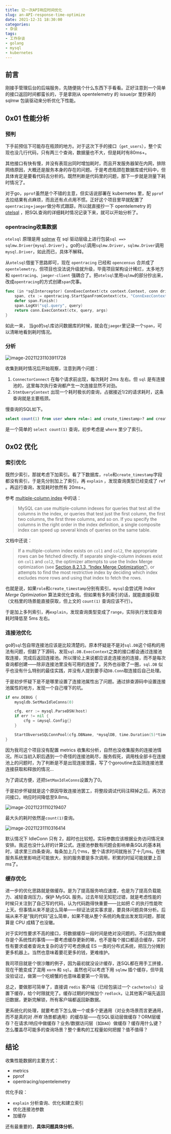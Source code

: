 ```yaml
---
title: 记一次API响应时间优化
slug: an-API-response-time-optimize
date: 2021-12-31 18:30:00
categories:
- 杂谈
tags:
- 工作杂谈
- golang
- mysql
- kubernetes
---
```


## 前言

刚接手管理后台的后端服务，先随便挑个什么东西下手看看。正好注意到一个简单的接口返回时间都蛮长的，于是拿刚从 opentelemetry 的 issue/pr 里抄来的 sqlmw 包装驱动来分析优化下性能。

## 0x01 性能分析

### 预判

下手前预估下可能存在瓶颈的地方。对于这次下手的接口（`get_users`），整个实现也没几行代码，只有两三个查询，数据量也不大，但是耗时有80ms+。

其他接口有快有慢，并没有表现出同时增加耗时，而且开发服务器架在内网，排除网络原因，大概还是服务本身的存在的问题。于是考虑瓶颈在数据库或代码中，但具体肯定是要看代码去分析的。既然判断是代码里的问题，那下一步就是测量下耗时情况了。

对于go，`pprof`虽然是个不错的主意，但实话说部署在 kubernetes 里，配 `pprof` 去拉结果有点麻烦，而且还有点点用不惯。正好这个项目里早就配置了 `opentracing`+`jaeger`做分布式跟踪，所以就直接抄一下 opentelemetry 的 [otelsql](https://github.com/seslattery/otelsql/blob/master/otelsql.go) ，把SQL查询的详细耗时情况记录下来，就可以开始分析了。

### opentracing收集数据

`otelsql` 原理是用 [sqlmw](https://github.com/ngrok/sqlmw) 在 sql 驱动层级上进行包装`sql ==> sqlmw.Driver{mysql.Driver}` 。go的`sql`调用`sqlmw.Driver`，`sqlmw.Driver`调用`mysql.Driver`，如此而已，具体不解释。

从`otelsql`借鉴下思路即可，现在 `opentracing` 已经和 `opencensus` 合并成了 `opentelemetry`，但项目也没法说升级就升级，毕竟项目架构设计稀烂，太多地方和 `opentracing`、`jaeger-client` 强耦合了。把`otelsql`里用`sqlmw`的部分抄出来，改成`opentracing`的方式创建`span`完事。

```go
func (in *sqlInterceptor) ConnExecContext(ctx context.Context, conn driver.ExecerContext, query string, args []driver.NamedValue) (driver.Result, error) {
	span, ctx := opentracing.StartSpanFromContext(ctx, "ConnExecContext")
	defer span.Finish()
	span.LogKV("sql.query", query)
	return conn.ExecContext(ctx, query, args)
}
```

如此一来， 当go的`sql`库访问数据库的时候，就会在`jaeger`里记录一个`span`，可以清晰地看到耗时情况。

### 分析

![image-20211231103911728](image-20211231103911728.png)

收集到耗时情况后开始观察，注意到两个问题：

1. `ConnectorConnect` 在每个请求前出现，每次耗时 2ms 左右。但 `sql` 是有连接池的，这里每次执行查询都产生一次连接显然不对劲。
2. `StmtQueryContext` 出现一个耗时极长的查询，占据接近1/2的请求耗时，这条查询就是主要瓶颈。

慢查询的SQL如下。

```sql
select count(1) from user where role=1 and create_timestamp>? and create_timestamp<?
```

是一个简单的 `select count(1)` 查询，初步考虑是 `where` 里少了索引。

## 0x02 优化

### 索引优化

既然少索引，那就考虑下加索引。看了下数据库，`role`和`create_timestamp`字段都没有索引，于是先分别加上了索引，再 `explain` ，发现查询类型已经变成了 `ref` 。再运行查询，发现耗时依然有 20ms+。

参考 [multiple-column index](https://dev.mysql.com/doc/refman/5.7/en/multiple-column-indexes.html) 中的话：

> MySQL can use multiple-column indexes for queries that test all the columns in the index, or queries that test just the first column, the first two columns, the first three columns, and so on. If you specify the columns in the right order in the index definition, a single composite index can speed up several kinds of queries on the same table.

文档中还说：

>If a multiple-column index exists on `col1` and `col2`, the appropriate rows can be fetched directly. If separate single-column indexes exist on `col1` and `col2`, the optimizer attempts to use the Index Merge optimization (see [Section 8.2.1.3, “Index Merge Optimization”](https://dev.mysql.com/doc/refman/5.7/en/index-merge-optimization.html)), or attempts to find the most restrictive index by deciding which index excludes more rows and using that index to fetch the rows.

也就是说，如果`role`和`create_timestamp`分别有索引，`mysql`会尝试用 *Index Merge Optimization* 算法来优化查询。但如果有多列索引的话，就能直接获取（文档里的场景能直接获取，但上文的 `count(1)` 查询应该不行）。

于是加上多列索引，再`explain`，发现查询类型变成了`range`，实际执行发现查询耗时降低至 5ms 左右。

### 连接池优化

go的`sql`包自带连接池应该是比较清楚的。原本怀疑是不是对`sql.DB`这个结构的用法有问题，但翻了下源码，发现`sql.DB.ExecContext`之类的接口都会通过连接池取连接，完成后返回连接池。所以理论上来说都应该走连接池的连接，而不是每次查询都创建——除非连接池里没有可用的连接了。另外也谷歌了一圈，`sql.DB` 似乎也没有什么特别的最佳实践，并没有人提到要手动`DB.Conn`取连接后自己处理。

于是初步怀疑下是不是哪里设置了连接池属性出了问题。通过排查源码中设置连接池属性的地方，发现一个自己埋下的坑。

```go
if env.DEBUG {
    mysqldb.SetMaxIdleConns(0)

    cfg, err := mysql.ParseDSN(host)
    if err != nil {
        cfg = &mysql.Config{}
    }

    StartObverseSQLConnPool(cfg.DBName, *mysqlDB, time.Duration(5)*time.Second)
}
```

因为我司这个项目没有配置 metrics 收集和分析，自然也没收集服务的连接池情况。所以当初入职后遇到一个奇怪的连接池耗尽，服务假死，调用栈全部卡在连接池上的问题时，为了判断是不是出现连接泄露，写了个goroutine去监测连接池里连接获取和释放的情况...

为了调试方便，还把`SetMaxIdleConns`设置为了0。

于是初步怀疑就是这个原因导致连接池罢工，将整段调试代码注释掉之后，再次访问接口，响应时间降低至9.8ms。

![image-20211231110219407](image-20211231110219407.png)

最大头的耗时依然是`count(1)`查询。

![image-20211231110316414](image-20211231110316414.png)

默认情况下 IdleConn 只有 2，超时也比较短。实际参数应该根据业务访问情况来安排。我这也没什么好的计算公式。连接池参数有问题会影响单条SQL的基本耗时，请求里三四条查询，每条加上几个ms，整个请求时间就拖长了十几ms。在微服务系统里影响还可能放大，别的服务要是多次调用，积累的时延可能就要上百ms了。

### 缓存优化

进一步的优化思路就是做缓存。是为了提高服务响应速度，也是为了提高负载能力、减轻查询压力，保护 MySQL 服务。过去年轻无知犯过错，就是考虑性能的时候只关注到了自己写的代码，认为代码跑得快重要——比如把 C 的执行性能吹上天。但事情从来不是这么简单——辩证法说实事求是，要具体问题具体分析。后端从来不是“我的代码”这么简单，如果不能从整个系统的角度出发发现问题，那就算是 CPU 成精了也没辙。

对于实时性要求不高的接口，将数据缓存一段时间是绝对没问题的。不过因为做缓存是个系统性的事情——要考虑缓存更新的嘛，也不是每个接口都适合缓存，实时性有要求或者查询太复杂的话宁可考虑换成 ES 一类的分布式系统，把压力分摊到更多机器上。当然也意味着要花更多的钱，更难维护。

我司项目就是个很沙雕的例子，因为最初就没设计缓存，连SQL都在用手工拼接，现在干脆变成了混用 `xorm` 和 `sql`。虽然也可以考虑下用 `sqlmw` 插个缓存，但毕竟没验证过，做第一个吃螃蟹的也意味着要第一个背锅。

总之，要做那可简单了，直接调 `redis` 客户端（已经包装过一个 `cachetools`）设置下缓存，给个时限就完了。缓存过期的时候加个 `redlock`，让其他客户端先返回旧数据，更新完解锁，所有客户端都返回新数据。

更系统化的处理，就要考虑下怎么做一个或多个更通用（对业务场景而言更通用，而不是真的对 *所有* 场景都通用）的缓存层——在SQL驱动层做缓存？ORM层缓存？在请求/响应中做缓存？业务/数据访问层（如`DAO`）做缓存？缓存用什么键？怎么覆盖尽可能多的查询场景？整个重构的工程量如何把握？值不值得？

## 结论

收集性能数据的主要方式：

- metrics
- pprof
- opentracing/opentelemetry

优化手段：

- `explain` 分析查询、优化和建立索引
- 优化连接池参数
- 加缓存

还有最重要的，**具体问题具体分析**。